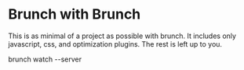 Brunch with Brunch
==================

This is as minimal of a project as possible with brunch. It includes only
javascript, css, and optimization plugins. The rest is left up to you.

brunch watch --server
